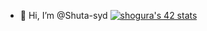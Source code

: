 - 👋 Hi, I’m @Shuta-syd
[![shogura's 42 stats](https://badge42.vercel.app/api/v2/cl2ofdsby009209jjxabu88cu/stats?cursusId=21&coalitionId=undefined)](https://github.com/JaeSeoKim/badge42)
